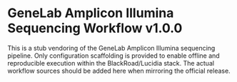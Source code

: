 # GeneLab Amplicon Illumina Sequencing Workflow v1.0.0

This is a stub vendoring of the GeneLab Amplicon Illumina sequencing pipeline.
Only configuration scaffolding is provided to enable offline and reproducible execution
within the BlackRoad/Lucidia stack.  The actual workflow sources should be added here
when mirroring the official release.

